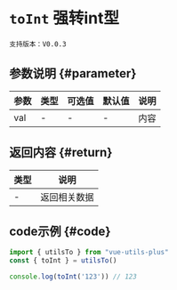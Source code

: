 # `toInt` 强转int型

`支持版本：V0.0.3`


## 参数说明 {#parameter}

| 参数  | 类型  | 可选值 | 默认值 | 说明  |
|-----|-----|-----|-----|-----|
| val | -   | -   | -   | 内容  |


## 返回内容 {#return}

| 类型  | 说明     |
|-----|--------|
| -   | 返回相关数据 |


## code示例 {#code}

```javascript
import { utilsTo } from "vue-utils-plus"
const { toInt } = utilsTo()

console.log(toInt('123')) // 123
```
